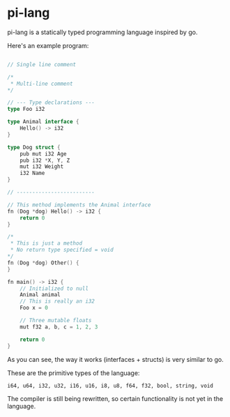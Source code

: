 # pi-lang

pi-lang is a statically typed programming language inspired by go.

Here's an example program:

```go

// Single line comment

/*
 * Multi-line comment
*/

// --- Type declarations ---
type Foo i32

type Animal interface {
	Hello() -> i32
}

type Dog struct {
	pub mut i32 Age
	pub i32 *X, Y, Z
	mut i32 Weight
	i32 Name
}

// -------------------------

// This method implements the Animal interface
fn (Dog *dog) Hello() -> i32 {
	return 0
}

/*
 * This is just a method
 * No return type specified = void
*/
fn (Dog *dog) Other() {
}

fn main() -> i32 {
	// Initialized to null
	Animal animal
	// This is really an i32
	Foo x = 0

	// Three mutable floats
	mut f32 a, b, c = 1, 2, 3

	return 0
}
```

As you can see, the way it works (interfaces + structs) is very similar to go.

These are the primitive types of the language:

`i64, u64, i32, u32, i16, u16, i8, u8, f64, f32, bool, string, void`

The compiler is still being rewritten, so certain functionality is not yet in the language.
